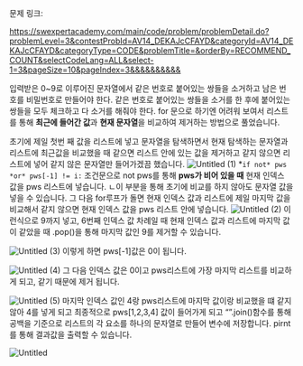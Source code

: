 문제 링크:

https://swexpertacademy.com/main/code/problem/problemDetail.do?problemLevel=3&contestProbId=AV14_DEKAJcCFAYD&categoryId=AV14_DEKAJcCFAYD&categoryType=CODE&problemTitle=&orderBy=RECOMMEND_COUNT&selectCodeLang=ALL&select-1=3&pageSize=10&pageIndex=3&&&&&&&&&&

입력받은 0~9로 이루어진 문자열에서 같은 번호로 붙어있는 쌍들을 소거하고 남은 번호를 비밀번호로 만들어야 한다.
같은 번호로 붙어있는 쌍들을 소거를 한 후에 붙어있는 쌍들을 모두 체크하고 다 소거를 해줘야 한다.
for 문으로 하기엔 어려워 보여서 리스트를 통해 **최근에 들어간 값**과 **현재 문자열**을 비교하여 제거하는 방법으로 풀었습니다.

초기에 제일 첫번 째 값을 리스트에 넣고 문자열을 탐색하면서 현재 탐색하는 문자열과 리스트에 최근값을 비교했을 때 같으면 리스트 안에 있는 값을 제거하고 같지 않으면 리스트에 넣어 같지 않은 문자열만 들어가겠끔 했습니다.
![Untitled (1)](https://github.com/passgiant/ssafy_study/assets/107997462/b27c7309-b128-4aa0-b7a0-3f4d915b49ab)
*`if not* pws *or* pws[-1] != i:`
조건문으로 not pws를 통해 **pws가 비어 있을 때** 현재 인덱스 값을 pws 리스트에 넣습니다.
ㄴ이 부분을 통해 초기에 비교를 하지 않아도 문자열 값을 넣을 수 있습니다.
그 다음 for루프가 돌면 현재 인덱스 값과 리스트에 제일 마지막 값을 비교해서 같지 않으면 현재 인덱스 값을 pws 리스트 안에 넣습니다.
![Untitled (2)](https://github.com/passgiant/ssafy_study/assets/107997462/c8e9e7b9-7a6e-45ae-9153-611131db4f75)
이런식으로 9까지 넣고, 6번째 인덱스 값 차례일 때 현재 인덱스 값과 리스트에 마지막 값이 같았을 때 .pop()을 통해 마지막 값인 9를 제거할 수 있습니다.

![Untitled (3)](https://github.com/passgiant/ssafy_study/assets/107997462/6e310c34-d508-4ca0-82cf-6deed52b881e)
이렇게 하면 pws[-1]값은 0이 됩니다.

![Untitled (4)](https://github.com/passgiant/ssafy_study/assets/107997462/a5fc31bd-f87b-4aa9-8b26-b9554168ccd1)
그 다음 인덱스 값은 0이고 pws리스트에 가장 마지막 리스트를 비교하게 되고, 같기 때문에 제거 됩니다.

![Untitled (5)](https://github.com/passgiant/ssafy_study/assets/107997462/c3d8ffff-1d5f-4167-b62e-e57a27da9744)
마지막 인덱스 값인 4랑 pws리스트에 마지막 값이랑 비교했을 떄 같지 않아 4를 넣게 되고 최종적으로 pws[1,2,3,4] 값이 들어가게 되고
“”.join()함수를 통해 공백을 기준으로 리스트의 각 요소를 하나의 문자열로 만들어 변수에 저장합니다.
pirnt 를 통해 결과값을 출력할 수 있습니다.

![Untitled](https://github.com/passgiant/ssafy_study/assets/107997462/a5c80882-ec73-4d81-ae36-eb777b9bce82)

